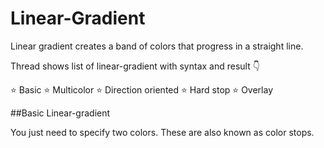 # Linear-Gradient

Linear gradient creates a band of colors that progress in a straight line.

Thread shows list of linear-gradient with syntax and result 👇

⭐ Basic
⭐ Multicolor
⭐ Direction oriented
⭐ Hard stop 
⭐ Overlay

##Basic Linear-gradient

You just need to specify two colors. 
These are also known as color stops.